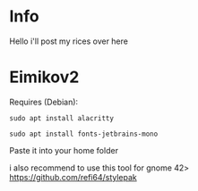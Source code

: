 # Info
Hello i'll post my rices over here

# Eimikov2
Requires (Debian):
```
sudo apt install alacritty
```
```
sudo apt install fonts-jetbrains-mono
```
Paste it into your home folder

i also recommend to use this tool for gnome 42>
https://github.com/refi64/stylepak
